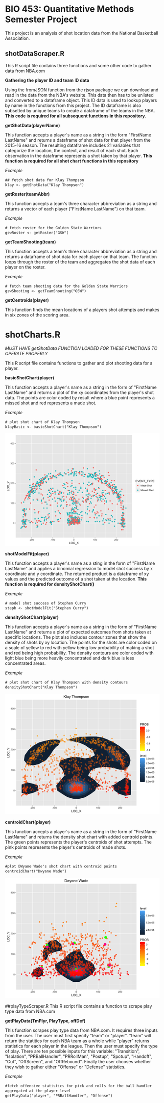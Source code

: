 BIO 453: Quantitative Methods Semester Project
=========================
This project is an analysis of shot location data from the National Basketball Association. 

## shotDataScraper.R
This R script file contains three functions and some other code to gather data from NBA.com

__Gathering the player ID and team ID data__

Using the fromJSON function from the rjson package we can download and read in the data from the NBA's website. This data then has to be unlisted and converted to a dataframe object. This ID data is used to lookup players by name in the functions from this project. The ID dataframe is also subsetted by unique teams to create a dataframe of the teams in the NBA. 
__This code is required for all subsequent functions in this repository.__

__getShotData(playerName)__

This function accepts a player's name as a string in the form "FirstName LastName" and returns a dataframe of shot data for that player from the 2015-16 season. The resulting dataframe includes 21 variables that categorize the location, the context, and result of each shot. Each observation in the dataframe represents a shot taken by that player. 
__This function is required for all shot chart functions in this repository__

  *Example*

```
## fetch shot data for Klay Thompson
klay <- getShotData("Klay Thompson")
```
__getRoster(teamAbbr)__

This function accepts a team's three character abbreviation as a string and returns a vector of each player ("FirstName LastName") on that team. 

*Example*
```
# fetch roster for the Golden State Warriors
gswRoster <- getRoster("GSW")
```
__getTeamShooting(team)__

This function accepts a team's three character abbreviation as a string and returns a dataframe of shot data for each player on that team. The function loops through the roster of the team and aggregates the shot data of each player on the roster.

*Example*
```
# fetch team shooting data for the Golden State Warriors
gswShooting <- getTeamShooting("GSW")
```
__getCentroids(player)__

This function finds the mean locations of a players shot attempts and makes in six zones of the scoring area.

# shotCharts.R
*MUST HAVE getShotData FUNCTION LOADED FOR THESE FUNCTIONS TO OPERATE PROPERLY*

This R script file contains functions to gather and plot shooting data for a player.

__basicShotChart(player)__

This function accepts a player's name as a string in the form of "FirstName LastName" and returns a plot of the xy coordinates from the player's shot data. The points are color coded by result where a blue point represents a missed shot and red represents a made shot. 

*Example*
```
# plot shot chart of Klay Thompson
klayBasic <- basicShotChart("Klay Thompson")
```

![alt tag](https://raw.githubusercontent.com/oshimamh/nbaProj/master/klayBasic.png)


__shotModelFit(player)__

This function accepts a player's name as a sting in the form of "FirstName LastName" and applies a binomial regression to model shot success by x coordinate and y coordinate. The returned product is a dataframe of xy values and the predicted outcome of a shot taken at the location.
__This function is required for densityShotChart()__

*Example*
```
# model shot success of Stephen Curry
steph <- shotModelFit("Stephen Curry")
```

__densityShotChart(player)__

This function accepts a player's name as a string in the form of "FirstName LastName" and returns a plot of expected outcomes from shots taken at specific locations. The plot also includes contour zones that show the density of shots by xy location. The points for the shots are color coded on a scale of yellow to red with yellow being low probability of making a shot and red being high probability. The density contours are color coded with light blue being more heavily concentrated and dark blue is less concentrated areas.

*Example*
```
# plot shot chart of Klay Thompson with density contours
densityShotChart("Klay Thompson")
```
![alt tag](https://raw.githubusercontent.com/oshimamh/nbaProj/master/klayDens.png)

__centroidChart(player)__

This function accepts a player's name as a string in the form of "FirstName LastName" and returns the density shot chart with added centroid points. The green points represents the player's centroids of shot attempts. The pink points represents the player's centroids of made shots. 

*Example*
```
#plot DWyane Wade's shot chart with centroid points
centroidChart("Dwyane Wade")
```
![alt tag](https://github.com/oshimamh/nbaProj/blob/master/dWadeCent.png)

##playTypeScraper.R
This R script file contains a function to scrape play type data from NBA.com

__getPlayData(TmPlyr, PlayType, offDef)__

This function scrapes play type data from NBA.com. It requires three inputs from the user. The user must first specify "team" or "player". "team" will return the statitics for each NBA team as a whole while "player" returns statistics for each player in the league. Then the user must specify the type of play. There are ten possible inputs for this variable: "Transition", "Isolation", "PRBallHandler", "PRRollMan", "Postup", "Spotup", "Handoff", "Cut", "OffScreen", and "OffRebound". Finally the user chooses whether they wish to gather either "Offense" or "Defense" statistics. 

*Example*
```
#fetch offensive statistics for pick and rolls for the ball handler aggregated at the player level
getPlayData("player", "PRBallHandler", "Offense")
```
